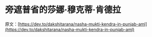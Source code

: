 # 旁遮普省的莎娜·穆克蒂·肯德拉

原文：[https://dev.to/dakshitarana/nasha-mukti-kendra-in-punjab-aml](https://dev.to/dakshitarana/nasha-mukti-kendra-in-punjab-aml)